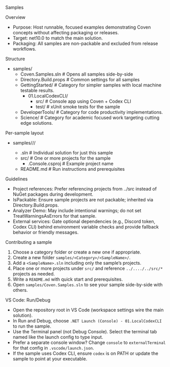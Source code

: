 Samples

Overview

- Purpose: Host runnable, focused examples demonstrating Coven concepts without affecting packaging or releases.
- Target: net10.0 to match the main solution.
- Packaging: All samples are non-packable and excluded from release workflows.

Structure

- samples/
  - Coven.Samples.sln        # Opens all samples side-by-side
  - Directory.Build.props    # Common settings for all samples
  - GettingStarted/          # Category for simpler samples with local machine testable results.
    - 01.LocalCodexCLI/
      - src/                 # Console app using Coven + Codex CLI
      - test/                # xUnit smoke tests for the sample
  - DeveloperTools/          # Category for code productivity implementations.
  - Science/                 # Category for academic focused work targeting cutting edge solutions.

Per-sample layout

- samples/<Category>/<SampleName>/
  - <SampleName>.sln                     # Individual solution for just this sample
  - src/                                 # One or more projects for the sample
    - <SampleName>.Console.csproj        # Example project name
  - README.md                            # Run instructions and prerequisites

Guidelines

- Project references: Prefer referencing projects from ../src instead of NuGet packages during development.
- IsPackable: Ensure sample projects are not packable; inherited via Directory.Build.props.
- Analyzer Demo: May include intentional warnings; do not set TreatWarningsAsErrors for that sample.
- External services: Gate optional dependencies (e.g., Discord token, Codex CLI) behind environment variable checks and provide fallback behavior or friendly messages.

Contributing a sample

1) Choose a category folder or create a new one if appropriate.
2) Create a new folder `samples/<Category>/<SampleName>/`.
3) Add a `<SampleName>.sln` including only the sample’s projects.
4) Place one or more projects under `src/` and reference `../..../../src/*` projects as needed.
5) Write a `README.md` with quick start and prerequisites.
6) Open `samples/Coven.Samples.sln` to see your sample side-by-side with others.

VS Code: Run/Debug

- Open the repository root in VS Code (workspace settings wire the main solution).
- In Run and Debug, choose `.NET Launch (Console) - 01.LocalCodexCLI` to run the sample.
- Use the Terminal panel (not Debug Console). Select the terminal tab named like the launch config to type input.
- Prefer a separate console window? Change `console` to `externalTerminal` for that config in `.vscode/launch.json`.
- If the sample uses Codex CLI, ensure `codex` is on PATH or update the sample to point at your executable.
